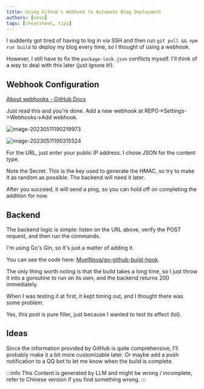 ```yaml
---
title: Using Github's Webhook to Automate Blog Deployment
authors: [nova]
tags: [cheatsheet, tips]
---
```


I suddenly got tired of having to log in via SSH and then run `git pull && npm run build` to deploy my blog every time, so I thought of using a webhook.

However, I still have to fix the `package-lock.json` conflicts myself. I'll think of a way to deal with this later (just ignore it!).

<!--truncate-->

## Webhook Configuration

[About webhooks - GitHub Docs](https://docs.github.com/en/webhooks-and-events/webhooks/about-webhooks)

Just read this and you're done. Add a new webhook at REPO->Settings->Webhooks->Add webhook.

![image-20230511190219973](https://oss.nova.gal/img/image-20230511190219973.png)

![image-20230511190315524](https://oss.nova.gal/img/image-20230511190315524.png)

For the URL, just enter your public IP address. I chose JSON for the content type.

Note the Secret. This is the key used to generate the HMAC, so try to make it as random as possible. The backend will need it later.

After you succeed, it will send a ping, so you can hold off on completing the addition for now.

## Backend

The backend logic is simple: listen on the URL above, verify the POST request, and then run the commands.

I'm using Go's Gin, so it's just a matter of adding it.

You can see the code here: [MuelNova/go-github-build-hook](https://github.com/MuelNova/go-github-build-hook).

The only thing worth noting is that the build takes a long time, so I just throw it into a goroutine to run on its own, and the backend returns 200 immediately.

When I was testing it at first, it kept timing out, and I thought there was some problem.

Yes, this post is pure filler, just because I wanted to test its effect (lol).

## Ideas

Since the information provided by GitHub is quite comprehensive, I'll probably make it a bit more customizable later. Or maybe add a push notification to a QQ bot to let me know when the build is complete.

:::info
This Content is generated by LLM and might be wrong / incomplete, refer to Chinese version if you find something wrong.
:::

<!-- AI -->
